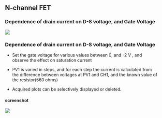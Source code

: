 N-channel FET
---

### Dependence of drain current on D-S voltage, and Gate Voltage

![](file:///android_asset/DOC_HTML/apps/images/schematics/njfet.svg@100%|auto)

### Dependence of drain current on D-S voltage, and Gate Voltage

* Set the gate voltage for various values between 0, and -2 V , and observe the effect on saturation current

* PV1 is varied in steps, and for each step the current is calculated from the difference between voltages at PV1 and CH1, and the known value of the resistor(560 ohms)

* Acquired plots can be selectively displayed or deleted.

#### screenshot

![](file:///android_asset/DOC_HTML/apps/images/screenshots/njfet.png@100%|auto)


